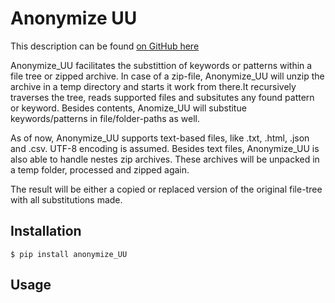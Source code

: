 # Anonymize UU

This description can be found [on GitHub here](https://github.com/cskaandorp/anonymize)

Anonymize_UU facilitates the substittion of keywords or patterns within a file tree or zipped archive. In case of a zip-file, Anonymize_UU will unzip the archive in a temp directory and starts it work from there.It recursively traverses the tree, reads supported files and subsitutes any found pattern or keyword. Besides contents, Anomize_UU will substitue keywords/patterns in file/folder-paths as well.

As of now, Anonymize_UU supports text-based files, like .txt, .html, .json and .csv. UTF-8 encoding is assumed. Besides text files, Anonymize_UU is also able to handle nestes zip archives. These archives will be unpacked in a temp folder, processed and zipped again.

The result will be either a copied or replaced version of the original file-tree with all substitutions made.

## Installation

`$ pip install anonymize_UU`

## Usage